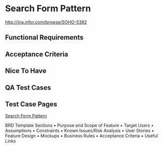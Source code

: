 # Search Form Pattern

http://jira.infor.com/browse/SOHO-5382

## Functional Requirements

## Acceptance Criteria

## Nice To Have

## QA Test Cases

## Test Case Pages

[Search Form Pattern](patterns/search-form)

BRD Template Sections
•	Purpose and Scope of Feature
•	Target Users
•	Assumptions
•	Constraints
•	Known Issues/Risk Analysis
•	User Stories
•	Feature Design
•	Mockups
•	Business Rules
•	Acceptance Criteria
•	Useful Links
